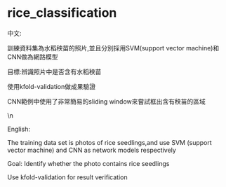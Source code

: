 # rice_classification
中文:

訓練資料集為水稻秧苗的照片,並且分別採用SVM(support vector machine)和CNN做為網路模型

目標:辨識照片中是否含有水稻秧苗

使用kfold-validation做成果驗證

CNN範例中使用了非常簡易的sliding window來嘗試框出含有秧苗的區域

\n

English:

The training data set is photos of rice seedlings,and use SVM (support vector machine) and CNN as network models respectively

Goal: Identify whether the photo contains rice seedlings

Use kfold-validation for result verification
